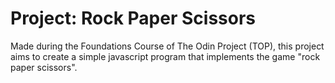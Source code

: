 # Project: Rock Paper Scissors
Made during the Foundations Course of The Odin Project (TOP), this project aims to create a simple javascript program that implements the game "rock paper scissors".